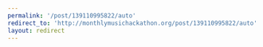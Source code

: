 ```yaml
---
permalink: '/post/139110995822/auto'
redirect_to: 'http://monthlymusichackathon.org/post/139110995822/auto'
layout: redirect
---
```

